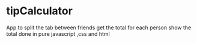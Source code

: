 # tipCalculator
App to split the tab between friends
get the total for each person
show the total 
done in pure javascript ,css and html
